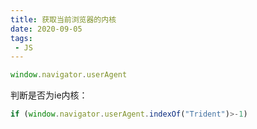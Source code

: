 ```yaml
---
title: 获取当前浏览器的内核
date: 2020-09-05
tags:
 - JS
---
```


```js
window.navigator.userAgent
```

判断是否为ie内核：

```js
if (window.navigator.userAgent.indexOf("Trident")>-1) 
```

